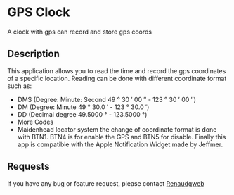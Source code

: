 # GPS Clock

A clock with gps can record and store gps coords

## Description

This application allows you to read the time and record the gps coordinates of a specific location. Reading can be done with different coordinate format such as:
* DMS (Degree: Minute: Second 49 ° 30 ′ 00 ″ - 123 ° 30 ′ 00 ″)
* DM (Degree: Minute 49 ° 30.0 ′ - 123 ° 30.0 ′)
* DD (Decimal degree 49.5000 ° - 123.5000 °)
* More Codes
* Maidenhead locator system
the change of coordinate format is done with BTN1.
BTN4 is for enable the GPS and BTN5 for disable.
Finally this app is compatible with the Apple Notification Widget made by Jeffmer.

## Requests

If you have any bug or feature request, please contact [Renaudgweb](https://github.com/renaudgweb/)
